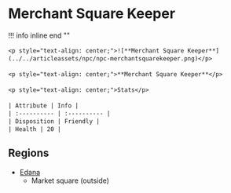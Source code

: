 # **Merchant Square Keeper**

!!! info inline end ""

    <p style="text-align: center;">![**Merchant Square Keeper**](../../articleassets/npc/npc-merchantsquarekeeper.png)</p>

    <p style="text-align: center;">**Merchant Square Keeper**</p>

    <p style="text-align: center;">Stats</p>

    | Attribute | Info |
    | :---------- | :---------- |
    | Disposition | Friendly |
    | Health | 20 |

## **Regions**

- [Edana](../../Regions/Edana.md)
	- Market square (outside)
